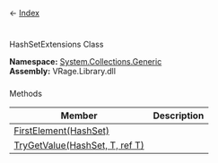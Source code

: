 ← [Index](Api-Index)

# 
HashSetExtensions Class

**Namespace:** [System.Collections.Generic](System.Collections.Generic)  
**Assembly:** VRage.Library.dll

### 
Methods

|Member|Description|
|---|---|
|[FirstElement(HashSet)](System.Collections.Generic.HashSetExtensions.FirstElement)||
|[TryGetValue(HashSet, T, ref T)](System.Collections.Generic.HashSetExtensions.TryGetValue)||

